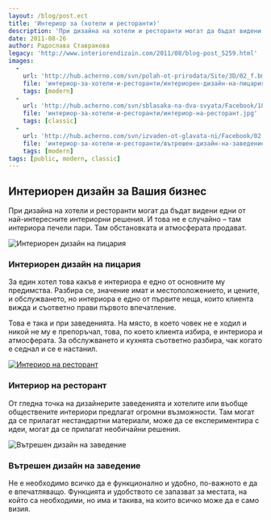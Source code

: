 ```yaml
---
layout: /blog/post.ect
title: 'Интериор за (хотели и ресторанти)'
description: 'При дизайна на хотели и ресторанти могат да бъдат видени едни от най-интересните интериорни решения. И това не е случайно – там интериора печели пари. Там обстановката и атмосферата продават.'
date: 2011-08-26
author: Радослава Ставракова
legacy: 'http://www.interiorendizain.com/2011/08/blog-post_5259.html'
images:
  -
    url: 'http://hub.acherno.com/svn/polah-ot-prirodata/Site/3D/02_f.bmp'
    file: 'интериор-за-хотели-и-ресторанти/интериорен-дизайн-на-пицария.jpg'
    tags: [modern]
  -
    url: 'http://hub.acherno.com/svn/sblasaka-na-dva-svyata/Facebook/18_f.jpg'
    file: 'интериор-за-хотели-и-ресторанти/интериор-на-ресторант.jpg'
    tags: [classic]
  -
    url: 'http://hub.acherno.com/svn/izvaden-ot-glavata-ni/Facebook/02.bmp'
    file: 'интериор-за-хотели-и-ресторанти/вътрешен-дизайн-на-заведение.jpg'
    tags: [modern]
tags: [public, modern, classic]
---
```

## **Интериорен дизайн** за Вашия бизнес
При дизайна на хотели и ресторанти могат да бъдат видени едни от най-интересните интериорни решения. И това не е случайно – там интериора печели пари. Там обстановката и атмосферата продават.

![Интериорен дизайн на пицария](интериор-за-хотели-и-ресторанти/интериорен-дизайн-на-пицария.jpg)
### Интериорен дизайн на **пицария**

За един хотел това какъв е интериора е едно от основните му предимства. Разбира се, значение имат и местоположението, и цените, и обслужването, но интериора е едно от първите неща, които клиента вижда и съответно прави първото впечатление.

Това е така и при заведенията. На място,  в което човек не е ходил и никой не му е препоръчал, това, по което клиента избира, е интериора и атмосферата. За обслужването и кухнята съответно разбира, чак когато е седнал и се е настанил.

[![Интериор на ресторант](интериор-за-хотели-и-ресторанти/интериор-на-ресторант.jpg)](http://acherno.bg/интериорен-дизайн/ресторант/сблъсък-на-два-свята/интериор.html)
### Интериор на **ресторант**

От гледна точка на дизайнерите заведенията и хотелите или въобще обществените интериори предлагат огромни възможности. Там могат да се прилагат нестандартни материали, може да се експериментира с идеи, могат да се прилагат необичайни решения.

![Вътрешен дизайн на заведение](интериор-за-хотели-и-ресторанти/вътрешен-дизайн-на-заведение.jpg)
### Вътрешен дизайн на **заведение**

Не е необходимо всичко да е функционално и удобно, по-важното е да е впечатляващо. 
Функцията и удобството се запазват за местата, на който са необходими, но има и такива, на които всичко може да е само визия.

